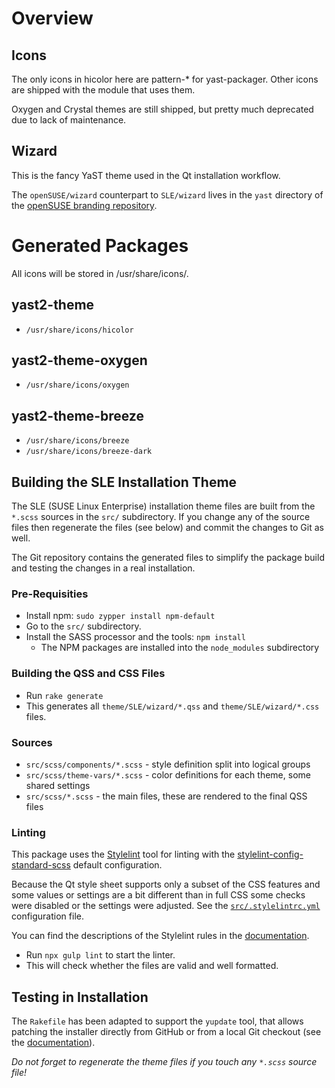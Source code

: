Overview
========

Icons
-----

The only icons in hicolor here are pattern-* for yast-packager. Other icons are
shipped with the module that uses them.

Oxygen and Crystal themes are still shipped, but pretty much deprecated due to
lack of maintenance.

Wizard
------

This is the fancy YaST theme used in the Qt installation workflow.

The `openSUSE/wizard` counterpart to `SLE/wizard` lives
in the `yast` directory of the [openSUSE branding repository][branding].

[branding]: https://github.com/openSUSE/branding/tree/leap-15.1/yast

Generated Packages
==================
All icons will be stored in /usr/share/icons/.

yast2-theme
---------------
- `/usr/share/icons/hicolor`

yast2-theme-oxygen
-----------------------
- `/usr/share/icons/oxygen`

yast2-theme-breeze
-----------------------
- `/usr/share/icons/breeze`
- `/usr/share/icons/breeze-dark`

## Building the SLE Installation Theme

The SLE (SUSE Linux Enterprise) installation theme files are built from the
`*.scss` sources in the `src/` subdirectory. If you change any of the source
files then regenerate the files (see below) and commit the changes to Git
as well.

The Git repository contains the generated files to simplify the package build
and testing the changes in a real installation.

### Pre-Requisities

- Install npm: `sudo zypper install npm-default`
- Go to the `src/` subdirectory.
- Install the SASS processor and the tools: `npm install`
  - The NPM packages are installed into the `node_modules` subdirectory

### Building the QSS and CSS Files

- Run `rake generate`
- This generates all `theme/SLE/wizard/*.qss` and `theme/SLE/wizard/*.css`
  files.


### Sources

- `src/scss/components/*.scss` - style definition split into logical groups
- `src/scss/theme-vars/*.scss` - color definitions for each theme, some
  shared settings
- `src/scss/*.scss` - the main files, these are rendered to the final QSS files


### Linting

This package uses the [Stylelint](https://github.com/stylelint/stylelint) tool
for linting with the [stylelint-config-standard-scss](
https://github.com/stylelint-scss/stylelint-config-standard-scss)
default configuration.

Because the Qt style sheet supports only a subset of the CSS features and some
values or settings are a bit different than in full CSS some checks were disabled
or the settings were adjusted. See the [`src/.stylelintrc.yml`](
https://github.com/yast/yast-theme/blob/master/src/.stylelintrc.yml) configuration
file.

You can find the descriptions of the Stylelint rules in the
[documentation](https://stylelint.io/user-guide/rules/list).

- Run `npx gulp lint` to start the linter.
- This will check whether the files are valid and well formatted.

## Testing in Installation

The `Rakefile` has been adapted to support the `yupdate` tool, that allows
patching the installer directly from GitHub or from a local Git checkout (see
the [documentation](
https://github.com/yast/yast-installation/blob/master/doc/yupdate.md)).

*Do not forget to regenerate the theme files if you touch any `*.scss`
source file!*

